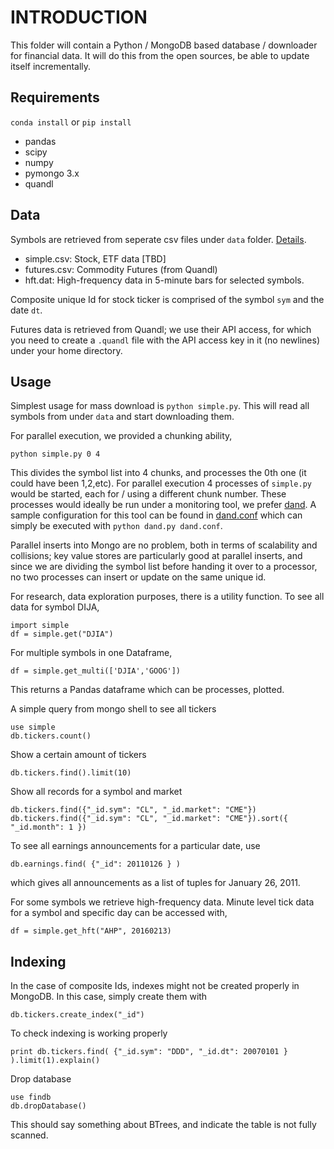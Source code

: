 # INTRODUCTION

This folder will contain a Python / MongoDB based database /
downloader for financial data. It will do this from the open sources,
be able to update itself incrementally.

## Requirements

`conda install` or `pip install`

* pandas
* scipy
* numpy
* pymongo 3.x 
* quandl

## Data

Symbols are retrieved from seperate csv files under `data`
folder. [Details](data/README.md).

* simple.csv: Stock, ETF data [TBD]
* futures.csv: Commodity Futures (from Quandl)
* hft.dat: High-frequency data in 5-minute bars for selected symbols.

Composite unique Id for stock ticker is comprised of the symbol `sym`
and the date `dt`.

Futures data is retrieved from Quandl; we use their API access, for
which you need to create a `.quandl` file with the API access key in
it (no newlines) under your home directory.

## Usage

Simplest usage for mass download is `python simple.py`. This will read
all symbols from under `data` and start downloading them.

For parallel execution, we provided a chunking ability,

```
python simple.py 0 4
```

This divides the symbol list into 4 chunks, and processes the 0th one
(it could have been 1,2,etc). For parallel execution 4 processes of
`simple.py` would be started, each for / using a different chunk number.
These processes would ideally be run under a monitoring tool, we
prefer [dand][1]. A sample configuration for this tool can be found in
[dand.conf](dand.conf) which can simply be executed with `python
dand.py dand.conf`.

Parallel inserts into Mongo are no problem, both in terms of
scalability and collisions; key value stores are particularly good at
parallel inserts, and since we are dividing the symbol list
before handing it over to a processor, no two processes can insert or
update on the same unique id. 

For research, data exploration purposes, there is a utility
function. To see all data for symbol DIJA,

```
import simple
df = simple.get("DJIA")
```

For multiple symbols in one Dataframe,

```
df = simple.get_multi(['DJIA','GOOG'])
```

This returns a Pandas dataframe which can be processes, plotted.

A simple query from mongo shell to see all tickers

```
use simple
db.tickers.count()
```

Show a certain amount of tickers

```
db.tickers.find().limit(10)
```

Show all records for a symbol and market

```
db.tickers.find({"_id.sym": "CL", "_id.market": "CME"})
db.tickers.find({"_id.sym": "CL", "_id.market": "CME"}).sort({ "_id.month": 1 })
```

To see all earnings announcements for a particular date, use

```
db.earnings.find( {"_id": 20110126 } )
```

which gives all announcements as a list of tuples for January 26, 2011. 

For some symbols we retrieve high-frequency data. Minute level tick
data for a symbol and specific day can be accessed with,

```
df = simple.get_hft("AHP", 20160213)
```

## Indexing

In the case of composite Ids, indexes might not be created properly in
MongoDB. In this case, simply create them with

```
db.tickers.create_index("_id")
```

To check indexing is working properly

```
print db.tickers.find( {"_id.sym": "DDD", "_id.dt": 20070101 } ).limit(1).explain()
```

Drop database

```
use findb
db.dropDatabase()
```

This should say something about BTrees, and indicate the table is not
fully scanned. 

[1]: https://github.com/burakbayramli/dand

[2]: https://www.stlouisfed.org

